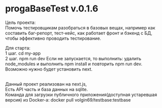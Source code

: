 # progaBaseTest v.0.1.6

Цель проекта:
<br/>Помочь тестировщикам разобраться в базовых вещах, например как составить баг-репорт, тест-кейс, как работает фронт и бэкенд с БД, чтобы эффективно проводить тестирование.

Для старта:
<br/>1 шаг. cd my-app
<br/>2 шаг. npm run dev
Если не запускается, то выполнить:
удалить node_modules и выполнить npm install
и повторить npm run dev.
Возможно нужно будет установить next.

<br/>Данный проект реализован на next.js, 
<br/>Есть API часть и база данных на sqlite.
<br/>Команда для загрузки публичного приложения(доступная устаревшая версия) из Docker-а: docker pull volgin69/testbase:testbase
